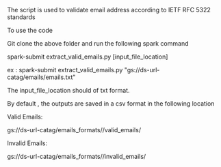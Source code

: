 
The script is used to validate email address according to IETF RFC 5322 standards

To use the code

Git clone the above folder and run the following spark command

spark-submit extract_valid_emails.py [input_file_location]

ex : spark-submit extract_valid_emails.py "gs://ds-url-catag/emails/emails.txt"

The input_file_location should of txt format.

By default , the outputs are saved in a csv format in the following location

Valid Emails:

gs://ds-url-catag/emails_formats//valid_emails/

Invalid Emails:

gs://ds-url-catag/emails_formats//invalid_emails/


